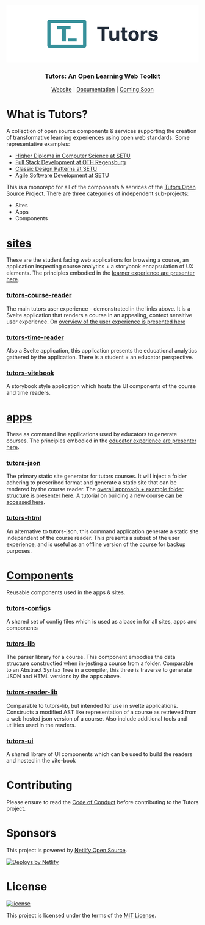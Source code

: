 <p align="center">
  <a href="https://tutors.dev">
    <picture>
      <source media="(prefers-color-scheme: dark)"  srcset="./assets/tutors-dark.png">
      <source media="(prefers-color-scheme: light)" srcset="./assets/tutors-light.png">
      <img alt="Text changing depending on mode. Light: 'Tutors Light Mode Logo' Dark: 'Tutors Dark Mode Logo'" src="./assets/tutors-light.png">
    </picture>    
  </a>
</p>

<h3 align="center">
Tutors: An Open Learning Web Toolkit
</h3>

<p align="center">
  <a href="https://tutors.dev">Website</a> |
  <a href="https://docs.tutors.dev">Documentation</a> |
  <a href="#">Coming Soon</a>
</p>

# What is Tutors?

A collection of open source components & services supporting the creation of transformative learning experiences using open web standards. Some representative examples:

- [Higher Diploma in Computer Science at SETU](https://reader.tutors.dev/#/course/wit-hdip-comp-sci-showcase.netlify.app)
- [Full Stack Development at OTH Regensburg](https://reader.tutors.dev/#/course/full-stack-web-dev-oth-2022.netlify.app)
- [Classic Design Patterns at SETU](https://tutors-svelte.netlify.app/#/course/classic-design-patterns.netlify.app)
- [Agile Software Development at SETU](https://reader.tutors.dev/#/course/agile-dev-2021.netlify.app)

This is a monorepo for all of the components & services of the [Tutors Open Source Project](https://tutors.dev/). There are three categories of independent sub-projects:

- Sites
- Apps
- Components

# [sites](https://github.com/tutors-sdk/tutors/tree/main/sites)

These are the student facing web applications for browsing a course, an application inspecting course analytics + a storybook encapsulation of UX elements. The principles embodied in the [learner experience  are presenter here](https://reader.tutors.dev/#/lab/docs.tutors.dev/topic-03-DX/unit-0/book-plans/01).

### [tutors-course-reader](https://github.com/tutors-sdk/tutors/tree/main/sites/tutors-course-reader)

The main tutors user experience - demonstrated in the links above. It is a Svelte application that renders a course in an appealing, context sensitive user experience. On [overview of the user experience is presented here](https://reader.tutors.dev/#/talk/docs.tutors.dev/topic-00-WX/unit-1-creating/talk-1/tutor-ux.pdf)

### [tutors-time-reader](https://github.com/tutors-sdk/tutors/tree/main/sites/tutors-time-reader)

Also a Svelte application, this application presents the educational analytics gathered by the application. There is a student + an educator perspective.

### [tutors-vitebook](https://github.com/tutors-sdk/tutors/tree/main/sites/tutors-vitebook)

A storybook style application which hosts the UI components of the course and time readers.

# [apps](https://github.com/tutors-sdk/tutors/tree/main/apps)

These as command line applications used by educators to generate courses. The principles embodied in the [educator experience  are presenter here](https://reader.tutors.dev/#/lab/docs.tutors.dev/topic-03-DX/unit-0/book-plans/02).

### [tutors-json](https://github.com/tutors-sdk/tutors/tree/main/apps/tutors-json)

The primary static site generator for tutors courses. It will inject a folder adhering to prescribed format and generate a static site that can be rendered by the course reader. The [overall approach + example folder structure is presenter here](https://reader.tutors.dev/#/talk/docs.tutors.dev/topic-00-WX/unit-1-creating/talk-2/tutor-ex.pdf). A tutorial on building a new course [can be accessed here](https://reader.tutors.dev/#/lab/docs.tutors.dev/topic-00-WX/unit-1-creating/book-a).

### [tutors-html](https://github.com/tutors-sdk/tutors/tree/main/apps/tutors-html)

An alternative to tutors-json, this command application generate a static site independent of the course reader. This presents a subset of the user experience, and is useful as an offline version of the course for backup purposes. 

# [Components](https://github.com/tutors-sdk/tutors/tree/main/components)

Reusable components used in the apps & sites.

### [tutors-configs](https://github.com/tutors-sdk/tutors/tree/main/components/tutors-configs)

A shared set of config files which is used as a base in for all sites, apps and components

### [tutors-lib](https://github.com/tutors-sdk/tutors/tree/main/components/tutors-lib)

The parser library for a course. This component embodies the data structure constructied when in-jesting a course from a folder. Comparable to an Abstract Syntax Tree in a compiler, this three is traverse to generate JSON and HTML versions by the apps above.

### [tutors-reader-lib](https://github.com/tutors-sdk/tutors/tree/main/components/tutors-reader-lib)

Comparable to tutors-lib, but intended for use in svelte applications. Constructs a modified AST like representation of a course as retrieved from a web hosted json version of a course. Also include additional tools and utilities used in the readers.

### [tutors-ui](https://github.com/tutors-sdk/tutors/tree/main/components/tutors-ui)

A shared library of UI components which can be used to build the readers and hosted in the vite-book

# Contributing

Please ensure to read the [Code of Conduct](./CODE_OF_CONDUCT.md) before contributing to the Tutors project.

# Sponsors

This project is powered by [Netlify Open Source](https://www.netlify.com/open-source/).

[![Deploys by Netlify](https://www.netlify.com/v3/img/components/netlify-color-bg.svg)](https://www.netlify.com)

# License

[![license](https://img.shields.io/badge/license-MIT-3A929B.svg)](./LICENSE)

This project is licensed under the terms of the [MIT License](./LICENSE).
